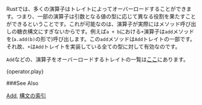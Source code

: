 <!-- In Rust, many of the operators can be overloaded via traits. That is, some operators can
be used to accomplish different tasks based on their input arguments. This is possible
because operators are syntactic sugar for method calls. For example, the `+` operator in
`a + b` calls the `add` method (as in `a.add(b)`). This `add` method is part of the `Add`
trait. Hence, the `+` operator can be used by any implementor of the `Add` trait. -->
Rustでは、多くの演算子はトレイトによってオーバーロードすることができます。つまり、一部の演算子は引数となる値の型に応じて異なる役割を果たすことができるということです。これが可能なのは、演算子が実際にはメソッド呼び出しの糖衣構文にすぎないからです。例えば`a + b`における`+`演算子は`add`メソッドを(`a.add(b)`の形で)呼び出します。この`add`メソッドは`Add`トレイトの一部です。それ故、`+`は`Add`トレイトを実装している全ての型に対して有効なのです。

<!-- A list of the traits, such as `Add`, that overload operators are available [here][ops]. -->
`Add`などの、演算子をオーバーロードするトレイトの一覧は[ここ][ops]にあります。

{operator.play}

###See Also

[Add][add], [構文の索引][syntax]

[add]: http://doc.rust-lang.org/core/ops/trait.Add.html
[ops]: http://doc.rust-lang.org/core/ops/
[syntax]: https://rust-lang-ja.github.io/the-rust-programming-language-ja/1.6/book/syntax-index.html
